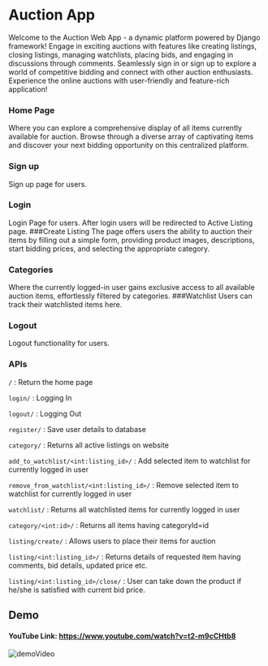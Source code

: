 # Auction App

Welcome to the Auction Web App - a dynamic platform powered by Django framework! Engage in exciting auctions with features like creating listings, closing listings, managing watchlists, placing bids, and engaging in discussions through comments. Seamlessly sign in or sign up to explore a world of competitive bidding and connect with other auction enthusiasts. Experience the online auctions with user-friendly and feature-rich application!

### Home Page 
Where you can explore a comprehensive display of all items currently available for auction. Browse through a diverse array of captivating items and discover your next bidding opportunity on this centralized platform.
### Sign up 
Sign up page for users.
### Login 
Login Page for users.
After login users will be redirected to Active Listing page.
###Create Listing 
The page offers users the ability to auction their items by filling out a simple form, providing product images, descriptions, start bidding prices, and selecting the appropriate category.
### Categories
Where the currently logged-in user gains exclusive access to all available auction items, effortlessly filtered by categories.
###Watchlist
Users can track their watchlisted items here.
### Logout 
Logout functionality for users.

### APIs

`/` : Return the home page

`login/` : Logging In

`logout/` : Logging Out

`register/` : Save user details to database

`category/` : Returns all active listings on website

`add_to_watchlist/<int:listing_id>/` : Add selected item to watchlist for currently logged in user

`remove_from_watchlist/<int:listing_id>/` : Remove selected item to watchlist for currently logged in user

`watchlist/` : Returns all watchlisted items for currently logged in user

`category/<int:id>/` : Returns all items having categoryId=id

`listing/create/` : Allows users to place their items for auction

`listing/<int:listing_id>/` : Returns details of requested item having comments, bid details, updated price etc.

`listing/<int:listing_id>/close/` : User can take down the product if he/she is satisfied with current bid price.

## **Demo**

#### YouTube Link: https://www.youtube.com/watch?v=t2-m9cCHtb8

![demoVideo](https://github.com/soninirav/Notes/blob/master/notesDemo.gif)
